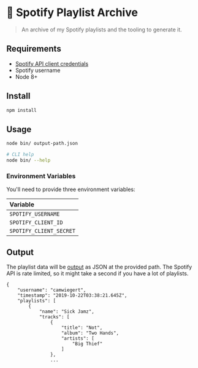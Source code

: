 # 💽 Spotify Playlist Archive

> An archive of my Spotify playlists and the tooling to generate it.

## Requirements

- [Spotify API client credentials](https://developer.spotify.com/dashboard/)
- Spotify username
- Node 8+

## Install

```sh
npm install
```

## Usage

```sh
node bin/ output-path.json

# CLI help
node bin/ --help
```

### Environment Variables

You'll need to provide three environment variables:

| Variable                |
| :---------------------- |
| `SPOTIFY_USERNAME`      |
| `SPOTIFY_CLIENT_ID`     |
| `SPOTIFY_CLIENT_SECRET` |

## Output

The playlist data will be [output](https://raw.githubusercontent.com/camwiegert/playlists/master/playlists.json) as JSON at the provided path. The Spotify API is rate limited, so it might take a second if you have a lot of playlists.

```
{
    "username": "camwiegert",
    "timestamp": "2019-10-22T03:38:21.645Z",
    "playlists": [
        {
            "name": "Sick Jamz",
            "tracks": [
                {
                    "title": "Not",
                    "album": "Two Hands",
                    "artists": [
                        "Big Thief"
                    ]
                },
                ...
```
